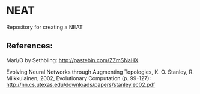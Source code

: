 # NEAT
Repository for creating a NEAT

## References:
MarI/O by Sethbling: http://pastebin.com/ZZmSNaHX

Evolving Neural Networks through Augmenting Topologies, K. O. Stanley, R. Miikkulainen, 2002, Evolutionary Computation (p. 99-127): http://nn.cs.utexas.edu/downloads/papers/stanley.ec02.pdf

